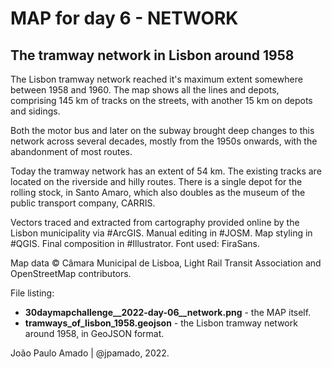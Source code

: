 <h1>MAP for day 6 - NETWORK</h1>
<h2>The tramway network in Lisbon around 1958</h2>
<p>The Lisbon tramway network reached it's maximum extent somewhere between 1958 and 1960. The map shows all the lines and depots, comprising 145 km of tracks on the streets, with another 15 km on depots and sidings.</p>
<p>Both the motor bus and later on the subway brought deep changes to this network across several decades, mostly from the 1950s onwards, with the abandonment of most routes.</p>
<p>Today the tramway network has an extent of 54 km. The existing tracks are located on the riverside and hilly routes. There is a single depot for the rolling stock, in Santo Amaro, which also doubles as the museum of the public transport company, CARRIS.</p>
<p>Vectors traced and extracted from cartography provided online by the Lisbon municipality via #ArcGIS. Manual editing in #JOSM. Map styling in #QGIS. Final composition in #Illustrator. Font used: FiraSans.</p>
<p>Map data © Câmara Municipal de Lisboa, Light Rail Transit Association and OpenStreetMap contributors.</p>
<p>File listing:</p>
<ul>
  <li><b>30daymapchallenge__2022-day-06__network.png</b> - the MAP itself.</li>
  <li><b>tramways_of_lisbon_1958.geojson</b> - the Lisbon tramway network around 1958, in GeoJSON format.</li>
  </ul>
<p>João Paulo Amado | @jpamado, 2022.</p>
